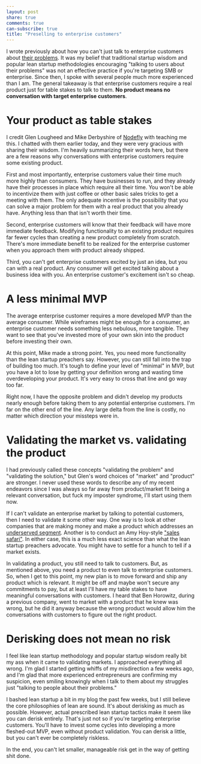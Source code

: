 ```yaml
---
layout: post
share: true
comments: true
can-subscribe: true
title: "Preselling to enterprise customers"
---
```


I wrote previously about how you can't just talk to enterprise customers about <a href="http://www.dillonforrest.com/startup/validating-enterprise-business-ideas-the-wrong-way/" target="_blank">their problems</a>. It was my belief that traditional startup wisdom and popular lean startup methodologies encouraging "talking to users about their problems" was not an effective practice if you're targeting SMB or enterprise. Since then, I spoke with several people much more experienced than I am. The general takeaway is that enterprise customers require a real product just for table stakes to talk to them. **No product means no conversation with target enterprise customers**.

# Your product as table stakes

I credit Glen Lougheed and Mike Derbyshire of <a href="https://www.nodefly.com/" target="_blank">Nodefly</a> with teaching me this. I chatted with them earlier today, and they were very gracious with sharing their wisdom. I'm heavily summarizing their words here, but there are a few reasons why conversations with enterprise customers require some existing product.

First and most importantly, enterprise customers value their time much more highly than consumers. They have businesses to run, and they already have their processes in place which require all their time. You won't be able to incentivize them with just coffee or other basic sales tricks to get a meeting with them. The only adequate incentive is the possibility that you can solve a major problem for them with a real product that you already have. Anything less than that isn't worth their time.

Second, enterprise customers will know that their feedback will have more immediate feedback. Modifying functionality to an existing product requires far fewer cycles than creating a new product completely from scratch. There's more immediate benefit to be realized for the enterprise customer when you approach them with product already shipped.

Third, you can't get enterprise customers excited by just an idea, but you can with a real product. Any consumer will get excited talking about a business idea with you. An enterprise customer's excitement isn't so cheap.

# A less minimal MVP

The average enterprise customer requires a more developed MVP than the average consumer. While wireframes might be enough for a consumer, an enterprise customer needs something less nebulous, more tangible. They want to see that you've invested more of your own skin into the product before investing their own.

At this point, Mike made a strong point. Yes, you need more functionality than the lean startup preachers say. However, you can still fall into the trap of building too much. It's tough to define your level of "minimal" in MVP, but you have a lot to lose by getting your definition wrong and wasting time overdeveloping your product. It's very easy to cross that line and go way too far.

Right now, I have the opposite problem and didn't develop my products nearly enough before taking them to any potential enterprise customers. I'm far on the other end of the line. Any large delta from the line is costly, no matter which direction your missteps were in.

# Validating the market vs. validating the product

I had previously called these concepts "validating the problem" and "validating the solution," but Glen's word choices of "market" and "product" are stronger. I never used these words to describe any of my recent endeavors since I was always so far away from product/market fit being a relevant conversation, but fuck my imposter syndrome, I'll start using them now.

If I can't validate an enterprise market by talking to potential customers, then I need to validate it some other way. One way is to look at other companies that are making money and make a product which addresses an <a href="http://www.dillonforrest.com/startup/can-i-compete-with-an-existing-idea/" target="_blank">underserved segment</a>. Another is to conduct an Amy Hoy-style <a href="http://www.dillonforrest.com/startup/validating-enterprise-business-ideas-the-wrong-way/#comment-1819252651" target="_blank">"sales safari"</a>. In either case, this is a much less exact science than what the lean startup preachers advocate. You might have to settle for a hunch to tell if a market exists.

In validating a product, you still need to talk to customers. But, as mentioned above, you need a product to even talk to enterprise customers. So, when I get to this point, my new plan is to move forward and ship any product which is relevant. It might be off and maybe won't secure any commitments to pay, but at least I'll have my table stakes to have meaningful conversations with customers. I heard that Ben Horowitz, during a previous company, went to market with a product that he knew was wrong, but he did it anyway because the wrong product would allow him the conversations with customers to figure out the right product.

# Derisking does not mean no risk

I feel like lean startup methodology and popular startup wisdom really bit my ass when it came to validating markets. I approached everything all wrong. I'm glad I started getting whiffs of my misdirection a few weeks ago, and I'm glad that more experienced entrepreneurs are confirming my suspicion, even smiling knowingly when I talk to them about my struggles just "talking to people about their problems."

I bashed lean startup a bit in my blog the past few weeks, but I still believe the core philosophies of lean are sound. It's about derisking as much as possible. However, actual prescribed lean startup tactics make it seem like you can derisk entirely. That's just not so if you're targeting enterprise customers. You'll have to invest some cycles into developing a more fleshed-out MVP, even without product validation. You can derisk a little, but you can't ever be completely riskless.

In the end, you can't let smaller, manageable risk get in the way of getting shit done.